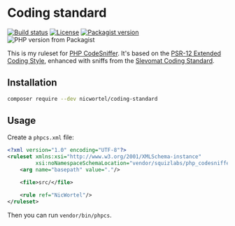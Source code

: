 # Coding standard

[![Build status](https://img.shields.io/travis/nicwortel/coding-standard.svg)](https://travis-ci.com/nicwortel/coding-standard)
[![License](https://img.shields.io/github/license/nicwortel/coding-standard.svg)](https://github.com/nicwortel/coding-standard/blob/master/LICENSE.txt)
[![Packagist version](https://img.shields.io/packagist/v/nicwortel/coding-standard.svg)](https://packagist.org/packages/nicwortel/coding-standard)
![PHP version from Packagist](https://img.shields.io/packagist/php-v/nicwortel/coding-standard.svg)

This is my ruleset for [PHP CodeSniffer](https://github.com/squizlabs/PHP_CodeSniffer).
It's based on the [PSR-12 Extended Coding Style](https://www.php-fig.org/psr/psr-12/),
enhanced with sniffs from the [Slevomat Coding Standard](https://github.com/slevomat/coding-standard).

## Installation

```bash
composer require --dev nicwortel/coding-standard
```

## Usage

Create a `phpcs.xml` file:

```xml
<?xml version="1.0" encoding="UTF-8"?>
<ruleset xmlns:xsi="http://www.w3.org/2001/XMLSchema-instance"
         xsi:noNamespaceSchemaLocation="vendor/squizlabs/php_codesniffer/phpcs.xsd">
    <arg name="basepath" value="."/>

    <file>src/</file>

    <rule ref="NicWortel"/>
</ruleset>
```

Then you can run `vendor/bin/phpcs`.
